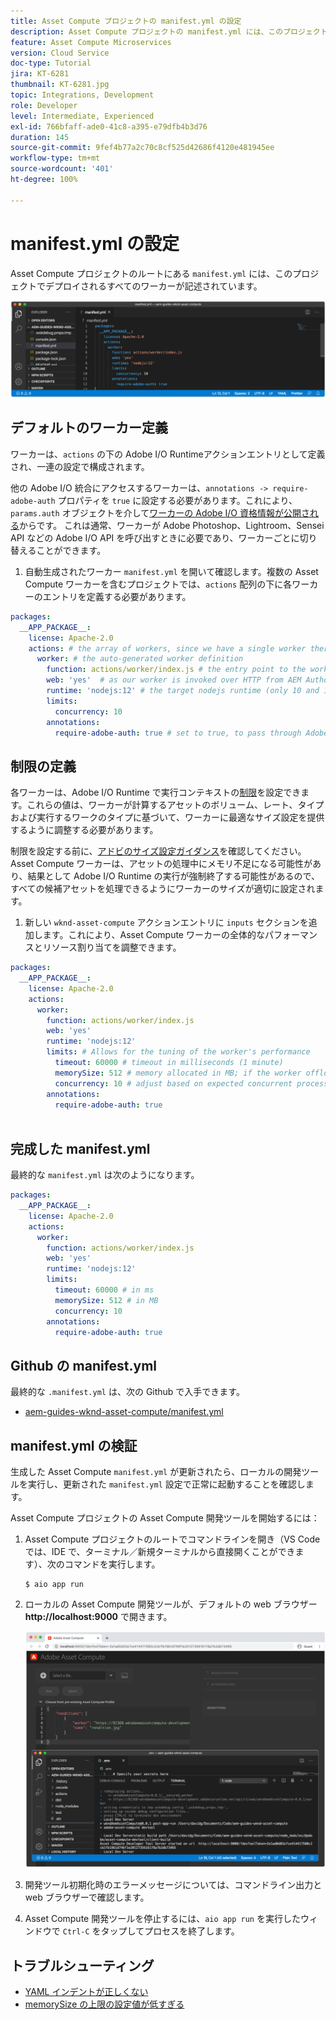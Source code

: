 ```yaml
---
title: Asset Compute プロジェクトの manifest.yml の設定
description: Asset Compute プロジェクトの manifest.yml には、このプロジェクトでデプロイされるすべてのワーカーが記述されています。
feature: Asset Compute Microservices
version: Cloud Service
doc-type: Tutorial
jira: KT-6281
thumbnail: KT-6281.jpg
topic: Integrations, Development
role: Developer
level: Intermediate, Experienced
exl-id: 766bfaff-ade0-41c8-a395-e79dfb4b3d76
duration: 145
source-git-commit: 9fef4b77a2c70c8cf525d42686f4120e481945ee
workflow-type: tm+mt
source-wordcount: '401'
ht-degree: 100%

---
```


# manifest.yml の設定

Asset Compute プロジェクトのルートにある `manifest.yml` には、このプロジェクトでデプロイされるすべてのワーカーが記述されています。

![manifest.yml](./assets/manifest/manifest.png)

## デフォルトのワーカー定義

ワーカーは、`actions` の下の Adobe I/O Runtimeアクションエントリとして定義され、一連の設定で構成されます。

他の Adobe I/O 統合にアクセスするワーカーは、`annotations -> require-adobe-auth` プロパティを `true` に設定する必要があります。これにより、`params.auth` オブジェクトを介して[ワーカーの Adobe I/O 資格情報が公開される](https://experienceleague.adobe.com/docs/asset-compute/using/extend/develop-custom-application.html?lang=ja#access-adobe-apis)からです。 これは通常、ワーカーが Adobe Photoshop、Lightroom、Sensei API などの Adobe I/O API を呼び出すときに必要であり、ワーカーごとに切り替えることができます。

1. 自動生成されたワーカー `manifest.yml` を開いて確認します。複数の Asset Compute ワーカーを含むプロジェクトでは、`actions` 配列の下に各ワーカーのエントリを定義する必要があります。

```yml
packages:
  __APP_PACKAGE__:
    license: Apache-2.0
    actions: # the array of workers, since we have a single worker there is only one entry beneath actions
      worker: # the auto-generated worker definition
        function: actions/worker/index.js # the entry point to the worker 
        web: 'yes'  # as our worker is invoked over HTTP from AEM Author service
        runtime: 'nodejs:12' # the target nodejs runtime (only 10 and 12 are supported)
        limits:
          concurrency: 10
        annotations:
          require-adobe-auth: true # set to true, to pass through Adobe I/O access token/client id via params.auth in the worker, typically required when the worker calls out to Adobe I/O APIs such as the Adobe Photoshop, Lightroom or Sensei APIs.
```

## 制限の定義

各ワーカーは、Adobe I/O Runtime で実行コンテキストの[制限](https://www.adobe.io/apis/experienceplatform/runtime/docs.html#!adobedocs/adobeio-runtime/master/guides/system_settings.md)を設定できます。これらの値は、ワーカーが計算するアセットのボリューム、レート、タイプおよび実行するワークのタイプに基づいて、ワーカーに最適なサイズ設定を提供するように調整する必要があります。

制限を設定する前に、[アドビのサイズ設定ガイダンス](https://experienceleague.adobe.com/docs/asset-compute/using/extend/develop-custom-application.html?lang=ja#sizing-workers)を確認してください。Asset Compute ワーカーは、アセットの処理中にメモリ不足になる可能性があり、結果として Adobe I/O Runtime の実行が強制終了する可能性があるので、すべての候補アセットを処理できるようにワーカーのサイズが適切に設定されます。

1. 新しい `wknd-asset-compute` アクションエントリに `inputs` セクションを追加します。これにより、Asset Compute ワーカーの全体的なパフォーマンスとリソース割り当てを調整できます。

```yml
packages:
  __APP_PACKAGE__:
    license: Apache-2.0
    actions: 
      worker:
        function: actions/worker/index.js 
        web: 'yes' 
        runtime: 'nodejs:12'
        limits: # Allows for the tuning of the worker's performance
          timeout: 60000 # timeout in milliseconds (1 minute)
          memorySize: 512 # memory allocated in MB; if the worker offloads heavy computational work to other Web services this number can be reduced
          concurrency: 10 # adjust based on expected concurrent processing and timeout 
        annotations:
          require-adobe-auth: true
           
```

## 完成した manifest.yml

最終的な `manifest.yml` は次のようになります。

```yml
packages:
  __APP_PACKAGE__:
    license: Apache-2.0
    actions: 
      worker:
        function: actions/worker/index.js 
        web: 'yes' 
        runtime: 'nodejs:12'
        limits:
          timeout: 60000 # in ms
          memorySize: 512 # in MB
          concurrency: 10 
        annotations:
          require-adobe-auth: true
```

## Github の manifest.yml

最終的な `.manifest.yml` は、次の Github で入手できます。

+ [aem-guides-wknd-asset-compute/manifest.yml](https://github.com/adobe/aem-guides-wknd-asset-compute/blob/master/manifest.yml)


## manifest.yml の検証

生成した Asset Compute `manifest.yml` が更新されたら、ローカルの開発ツールを実行し、更新された `manifest.yml` 設定で正常に起動することを確認します。

Asset Compute プロジェクトの Asset Compute 開発ツールを開始するには：

1. Asset Compute プロジェクトのルートでコマンドラインを開き（VS Code では、IDE で、ターミナル／新規ターミナルから直接開くことができます）、次のコマンドを実行します。

   ```
   $ aio app run
   ```

1. ローカルの Asset Compute 開発ツールが、デフォルトの web ブラウザー __http://localhost:9000__ で開きます。

   ![aio app run](assets/environment-variables/aio-app-run.png)

1. 開発ツール初期化時のエラーメッセージについては、コマンドライン出力と web ブラウザーで確認します。
1. Asset Compute 開発ツールを停止するには、`aio app run` を実行したウィンドウで `Ctrl-C` をタップしてプロセスを終了します。

## トラブルシューティング

+ [YAML インデントが正しくない](../troubleshooting.md#incorrect-yaml-indentation)
+ [memorySize の上限の設定値が低すぎる](../troubleshooting.md#memorysize-limit-is-set-too-low)
